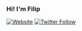 ### Hi! I'm Filip

[![Website](https://img.shields.io/website?label=filipchmielecki.pl&style=for-the-badge&url=https%3A%2F%2Ffilipchmielecki.pl)](https://filipchmielecki.pl)
[![Twitter Follow](https://img.shields.io/twitter/follow/ozeppo?color=1DA1F2&label=Follow%20me%20on%20twitter&logo=twitter&style=for-the-badge)](https://twitter.com/ozeppo)
